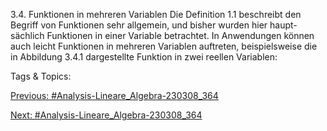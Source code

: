 3.4. Funktionen in mehreren Variablen
Die Definition 1.1 beschreibt den Begriff von Funktionen sehr allgemein, und bisher wurden hier haupt-
sächlich Funktionen in einer Variable betrachtet. In Anwendungen können auch leicht Funktionen in
mehreren Variablen auftreten, beispielsweise die in Abbildung 3.4.1 dargestellte Funktion in zwei reellen
Variablen:

   Tags & Topics:
   

[Previous: #Analysis-Lineare_Algebra-230308_364](Analysis-Lineare_Algebra-230308_364.md)

[Next: #Analysis-Lineare_Algebra-230308_364](Analysis-Lineare_Algebra-230308_364.md)